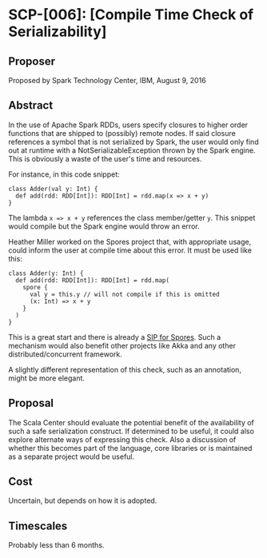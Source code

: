 # SCP-[006]: [Compile Time Check of Serializability]

## Proposer

Proposed by Spark Technology Center, IBM, August 9, 2016

## Abstract

In the use of Apache Spark RDDs, users specify closures to higher order
functions that are shipped to (possibly) remote nodes. If said closure
references a symbol that is not serialized by Spark, the user would only
find out at runtime with a NotSerializableException thrown by the Spark engine.
This is obviously a waste of the user's time and resources.

For instance, in this code snippet:
```
class Adder(val y: Int) {
  def add(rdd: RDD[Int]): RDD[Int] = rdd.map(x => x + y)
}
```
The lambda `x => x + y` references the class member/getter `y`. This snippet
would compile but the Spark engine would throw an error.

Heather Miller worked on the Spores project that, with appropriate usage, could
inform the user at compile time about this error. It must be used like this:
```
class Adder(y: Int) {
  def add(rdd: RDD[Int]): RDD[Int] = rdd.map(
    spore {
      val y = this.y // will not compile if this is omitted
      (x: Int) => x + y
    }
  )
}
```

This is a great start and there is already a [SIP for Spores](http://docs.scala-lang.org/sips/pending/spores.html). Such a mechanism would also benefit other projects
like Akka and any other distributed/concurrent framework.

A slightly different representation of this check, such as an annotation,
might be more elegant.


## Proposal

The Scala Center should evaluate the potential benefit of the availability of
such a safe serialization construct. If determined to be useful, it could also explore alternate
ways of expressing this check.
Also a discussion of whether this becomes part of the language, core libraries
or is maintained as a separate project would be useful.

## Cost

Uncertain, but depends on how it is adopted.

## Timescales

Probably less than 6 months.
